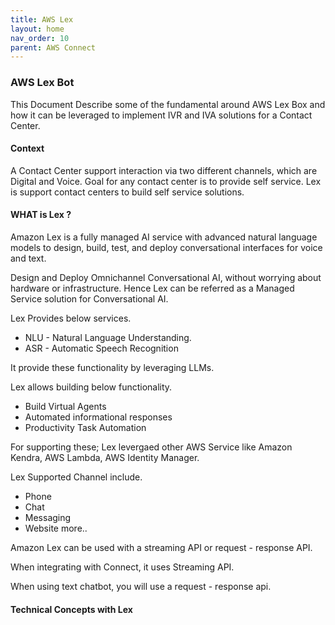 ```yaml
---
title: AWS Lex
layout: home
nav_order: 10
parent: AWS Connect
---
```


### AWS Lex Bot 

This Document Describe some of the fundamental around AWS Lex Box and how it can be leveraged to implement IVR and IVA solutions for a Contact Center.


#### Context

A Contact Center support interaction via two different channels, which are Digital and Voice. Goal for any contact center is to provide self service. Lex is support contact centers to build self service solutions.


#### WHAT is Lex ?

Amazon Lex is a fully managed AI service with advanced natural language models to design, build, test, and deploy conversational interfaces for voice and text.

Design and Deploy Omnichannel Conversational AI, without worrying about hardware or infrastructure. Hence Lex can be referred as a Managed Service solution for Conversational AI.

Lex Provides below services.

- NLU - Natural Language Understanding.
- ASR - Automatic Speech Recognition

It provide these functionality by leveraging LLMs. 


Lex allows building below functionality.

- Build Virtual Agents
- Automated informational responses
- Productivity Task Automation



For supporting these; Lex levergaed other AWS Service like Amazon Kendra, AWS Lambda, AWS Identity Manager.

Lex Supported Channel include.

- Phone
- Chat
- Messaging
- Website
more..


Amazon Lex can be used with a streaming API or request - response API.

When integrating with Connect, it uses Streaming API.

When using text chatbot, you will use a request - response api.

#### Technical Concepts with Lex




